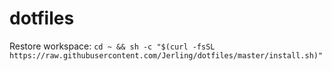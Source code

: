 # dotfiles
Restore workspace: `cd ~ && sh -c "$(curl -fsSL https://raw.githubusercontent.com/Jerling/dotfiles/master/install.sh)"`

